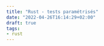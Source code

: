 ```yaml
---
title: "Rust - tests paramétrisés"
date: "2022-04-26T16:14:29+02:00"
draft: true
tags:
- rust
---
```



